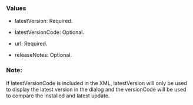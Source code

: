 ### Values
- latestVersion: Required.

- latestVersionCode: Optional.

- url: Required.

- releaseNotes: Optional.

### Note:
If latestVersionCode is included in the XML, latestVersion will only be used to display the latest version in the dialog and the versionCode will be used to compare the installed and latest update.
